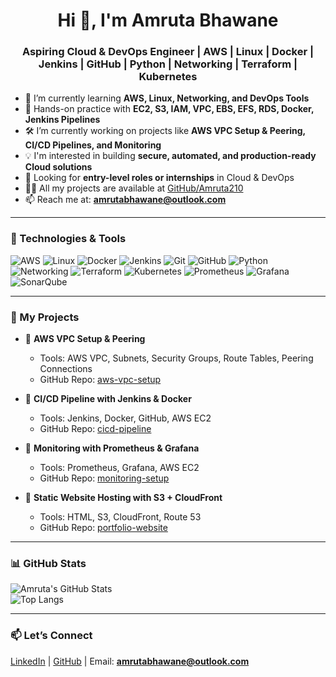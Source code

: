 <h1 align="center">Hi 👋, I'm Amruta Bhawane</h1>
<h3 align="center">Aspiring Cloud & DevOps Engineer | AWS | Linux | Docker | Jenkins | GitHub | Python | Networking | Terraform | Kubernetes</h3>

- 🌱 I’m currently learning **AWS, Linux, Networking, and DevOps Tools**
- 💼 Hands-on practice with **EC2, S3, IAM, VPC, EBS, EFS, RDS, Docker, Jenkins Pipelines**
- 🛠️ I’m currently working on projects like **AWS VPC Setup & Peering, CI/CD Pipelines, and Monitoring**
- 💡 I'm interested in building **secure, automated, and production-ready Cloud solutions**
- 🔭 Looking for **entry-level roles or internships** in Cloud & DevOps
- 👨‍💻 All my projects are available at [GitHub/Amruta210](https://github.com/Amruta210)
- 📫 Reach me at: **amrutabhawane@outlook.com**

---

### 🚀 Technologies & Tools
![AWS](https://img.shields.io/badge/-AWS-%23FF9900?style=flat&logo=amazon-aws&logoColor=white)
![Linux](https://img.shields.io/badge/-Linux-%232C8EBB?style=flat&logo=linux&logoColor=white)
![Docker](https://img.shields.io/badge/-Docker-%232496ED?style=flat&logo=docker&logoColor=white)
![Jenkins](https://img.shields.io/badge/-Jenkins-%23D24939?style=flat&logo=jenkins&logoColor=white)
![Git](https://img.shields.io/badge/-Git-%23F05033?style=flat&logo=git&logoColor=white)
![GitHub](https://img.shields.io/badge/-GitHub-%23121011?style=flat&logo=github&logoColor=white)
![Python](https://img.shields.io/badge/-Python-%2314354C?style=flat&logo=python&logoColor=white)
![Networking](https://img.shields.io/badge/-Networking-%23007ACC?style=flat&logo=cisco&logoColor=white)
![Terraform](https://img.shields.io/badge/-Terraform-%235835CC?style=flat&logo=terraform&logoColor=white)
![Kubernetes](https://img.shields.io/badge/-Kubernetes-%23326ce5?style=flat&logo=kubernetes&logoColor=white)
![Prometheus](https://img.shields.io/badge/-Prometheus-%23E6522C?style=flat&logo=prometheus&logoColor=white)
![Grafana](https://img.shields.io/badge/-Grafana-%23F46800?style=flat&logo=grafana&logoColor=white)
![SonarQube](https://img.shields.io/badge/-SonarQube-%234E9BCD?style=flat&logo=sonarqube&logoColor=white)

---

### 📌 My Projects

- 🔹 **AWS VPC Setup & Peering**  
  - Tools: AWS VPC, Subnets, Security Groups, Route Tables, Peering Connections  
  - GitHub Repo: [aws-vpc-setup](https://github.com/Amruta210/aws-vpc-setup)

- 🔹 **CI/CD Pipeline with Jenkins & Docker**  
  - Tools: Jenkins, Docker, GitHub, AWS EC2  
  - GitHub Repo: [cicd-pipeline](https://github.com/Amruta210/cicd-pipeline)

- 🔹 **Monitoring with Prometheus & Grafana**  
  - Tools: Prometheus, Grafana, AWS EC2  
  - GitHub Repo: [monitoring-setup](https://github.com/Amruta210/monitoring-setup)

- 🔹 **Static Website Hosting with S3 + CloudFront**  
  - Tools: HTML, S3, CloudFront, Route 53  
  - GitHub Repo: [portfolio-website](https://github.com/Amruta210/portfolio-website)

---

### 📊 GitHub Stats

![Amruta's GitHub Stats](https://github-readme-stats.vercel.app/api?username=Amruta210&show_icons=true&theme=radical)  
![Top Langs](https://github-readme-stats.vercel.app/api/top-langs/?username=Amruta210&layout=compact&theme=radical)

---

### 📫 Let’s Connect
[LinkedIn](https://www.linkedin.com/in/amruta-bhawane) | [GitHub](https://github.com/Amruta210) | Email: **amrutabhawane@outlook.com**
